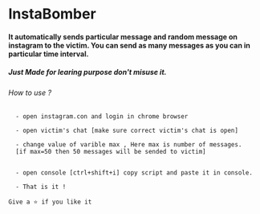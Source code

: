 # InstaBomber

#### It automatically sends particular message and random message on instagram to the victim. You can send as many messages as you can in particular time interval.

##### Just Made for learing purpose don't misuse it. 

<h6>How to use ?</h6>

```
  - open instagram.con and login in chrome browser
  
  - open victim's chat [make sure correct victim's chat is open]
  
  - change value of varible max , Here max is number of messages. 
  [if max=50 then 50 messages will be sended to victim]
  
  
  - open console [ctrl+shift+i] copy script and paste it in console.
  
  - That is it !

Give a ⭐ if you like it
